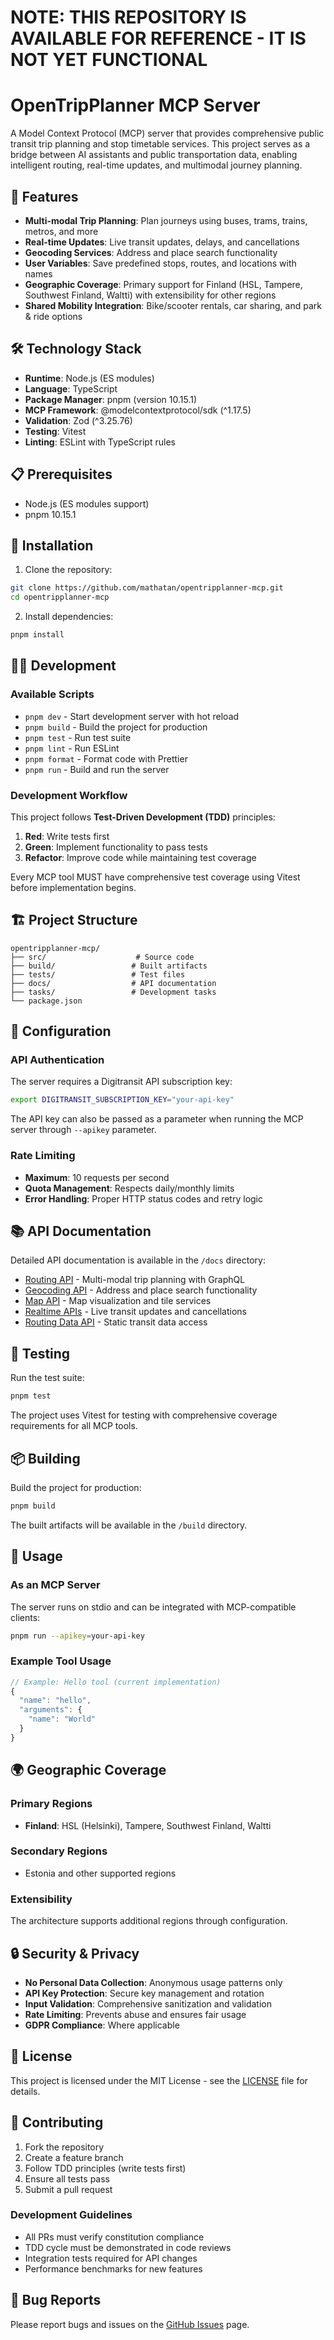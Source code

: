 # NOTE: THIS REPOSITORY IS AVAILABLE FOR REFERENCE - IT IS NOT YET FUNCTIONAL #


# OpenTripPlanner MCP Server

A Model Context Protocol (MCP) server that provides comprehensive public transit trip planning and stop timetable services. This project serves as a bridge between AI assistants and public transportation data, enabling intelligent routing, real-time updates, and multimodal journey planning.

## 🚀 Features

- **Multi-modal Trip Planning**: Plan journeys using buses, trams, trains, metros, and more
- **Real-time Updates**: Live transit updates, delays, and cancellations
- **Geocoding Services**: Address and place search functionality
- **User Variables**: Save predefined stops, routes, and locations with names
- **Geographic Coverage**: Primary support for Finland (HSL, Tampere, Southwest Finland, Waltti) with extensibility for other regions
- **Shared Mobility Integration**: Bike/scooter rentals, car sharing, and park & ride options

## 🛠️ Technology Stack

- **Runtime**: Node.js (ES modules)
- **Language**: TypeScript
- **Package Manager**: pnpm (version 10.15.1)
- **MCP Framework**: @modelcontextprotocol/sdk (^1.17.5)
- **Validation**: Zod (^3.25.76)
- **Testing**: Vitest
- **Linting**: ESLint with TypeScript rules

## 📋 Prerequisites

- Node.js (ES modules support)
- pnpm 10.15.1

## 🚀 Installation

1. Clone the repository:

```bash
git clone https://github.com/mathatan/opentripplanner-mcp.git
cd opentripplanner-mcp
```

2. Install dependencies:

```bash
pnpm install
```

## 🏃‍♂️ Development

### Available Scripts

- `pnpm dev` - Start development server with hot reload
- `pnpm build` - Build the project for production
- `pnpm test` - Run test suite
- `pnpm lint` - Run ESLint
- `pnpm format` - Format code with Prettier
- `pnpm run` - Build and run the server

### Development Workflow

This project follows **Test-Driven Development (TDD)** principles:

1. **Red**: Write tests first
2. **Green**: Implement functionality to pass tests
3. **Refactor**: Improve code while maintaining test coverage

Every MCP tool MUST have comprehensive test coverage using Vitest before implementation begins.

## 🏗️ Project Structure

```
opentripplanner-mcp/
├── src/                    # Source code
├── build/                 # Built artifacts
├── tests/                 # Test files
├── docs/                  # API documentation
├── tasks/                 # Development tasks
└── package.json
```

## 🔧 Configuration

### API Authentication

The server requires a Digitransit API subscription key:

```bash
export DIGITRANSIT_SUBSCRIPTION_KEY="your-api-key"
```

The API key can also be passed as a parameter when running the MCP server through `--apikey` parameter.

### Rate Limiting

- **Maximum**: 10 requests per second
- **Quota Management**: Respects daily/monthly limits
- **Error Handling**: Proper HTTP status codes and retry logic

## 📚 API Documentation

Detailed API documentation is available in the `/docs` directory:

- [Routing API](docs/routing-api.md) - Multi-modal trip planning with GraphQL
- [Geocoding API](docs/geocoding-api.md) - Address and place search functionality
- [Map API](docs/map-api.md) - Map visualization and tile services
- [Realtime APIs](docs/realtime-apis.md) - Live transit updates and cancellations
- [Routing Data API](docs/routing-data-api.md) - Static transit data access

## 🧪 Testing

Run the test suite:

```bash
pnpm test
```

The project uses Vitest for testing with comprehensive coverage requirements for all MCP tools.

## 📦 Building

Build the project for production:

```bash
pnpm build
```

The built artifacts will be available in the `/build` directory.

## 🚀 Usage

### As an MCP Server

The server runs on stdio and can be integrated with MCP-compatible clients:

```bash
pnpm run --apikey=your-api-key
```

### Example Tool Usage

```typescript
// Example: Hello tool (current implementation)
{
  "name": "hello",
  "arguments": {
    "name": "World"
  }
}
```

## 🌍 Geographic Coverage

### Primary Regions

- **Finland**: HSL (Helsinki), Tampere, Southwest Finland, Waltti

### Secondary Regions

- Estonia and other supported regions

### Extensibility

The architecture supports additional regions through configuration.

## 🔒 Security & Privacy

- **No Personal Data Collection**: Anonymous usage patterns only
- **API Key Protection**: Secure key management and rotation
- **Input Validation**: Comprehensive sanitization and validation
- **Rate Limiting**: Prevents abuse and ensures fair usage
- **GDPR Compliance**: Where applicable

## 📄 License

This project is licensed under the MIT License - see the [LICENSE](LICENSE) file for details.

## 🤝 Contributing

1. Fork the repository
2. Create a feature branch
3. Follow TDD principles (write tests first)
4. Ensure all tests pass
5. Submit a pull request

### Development Guidelines

- All PRs must verify constitution compliance
- TDD cycle must be demonstrated in code reviews
- Integration tests required for API changes
- Performance benchmarks for new features

## 🐛 Bug Reports

Please report bugs and issues on the [GitHub Issues](https://github.com/mathatan/opentripplanner-mcp/issues) page.

